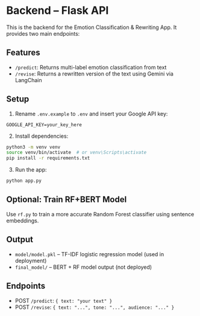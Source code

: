 # Backend – Flask API

This is the backend for the Emotion Classification & Rewriting App. It provides two main endpoints:

## Features

- `/predict`: Returns multi-label emotion classification from text
- `/revise`: Returns a rewritten version of the text using Gemini via LangChain

## Setup

1. Rename `.env.example` to `.env` and insert your Google API key:

```
GOOGLE_API_KEY=your_key_here
```

2. Install dependencies:

```bash
python3 -m venv venv
source venv/bin/activate  # or venv\Scripts\activate
pip install -r requirements.txt
```

3. Run the app:

```bash
python app.py
```

## Optional: Train RF+BERT Model

Use `rf.py` to train a more accurate Random Forest classifier using sentence embeddings.

## Output

- `model/model.pkl` – TF-IDF logistic regression model (used in deployment)
- `final_model/` – BERT + RF model output (not deployed)

## Endpoints

- POST `/predict`: `{ text: "your text" }`
- POST `/revise`: `{ text: "...", tone: "...", audience: "..." }`

